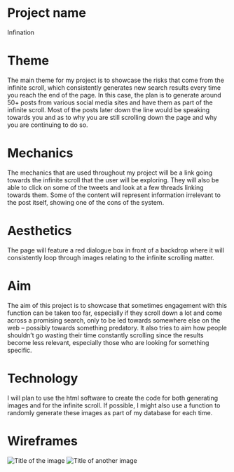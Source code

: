 # Project name 
Infination

# Theme 
The main theme for my project is to showcase the risks that come from the infinite scroll, which consistently generates new search results every time you reach the end of the page. In this case, the plan is to generate around 50+ posts from various social media sites and have them as part of the infinite scroll. Most of the posts later down the line would be speaking towards you and as to why you are still scrolling down the page and why you are continuing to do so.

# Mechanics 
The mechanics that are used throughout my project will be a link going towards the infinite scroll that the user will be exploring. They will also be able to click on some of the tweets and look at a few threads linking towards them. Some of the content will represent information irrelevant to the post itself, showing one of the cons of the system.

# Aesthetics 
The page will feature a red dialogue box in front of a backdrop where it will consistently loop through images relating to the infinite scrolling matter.

# Aim
The aim of this project is to showcase that sometimes engagement with this function can be taken too far, especially if they scroll down a lot and come across a promising search, only to be led towards somewhere else on the web – possibly towards something predatory. It also tries to aim how people shouldn’t go wasting their time constantly scrolling since the results become less relevant, especially those who are looking for something specific.

# Technology 
I will plan to use the html software to create the code for both generating images and for the infinite scroll. If possible, I might also use a function to randomly generate these images as part of my database for each time.

# Wireframes 
![Title of the image](image.jpg) 
![Title of another image](image.jpg)
